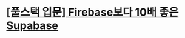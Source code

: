 # [[풀스택 입문] Firebase보다 10배 좋은 Supabase](https://www.inflearn.com/course/firebase%EB%B3%B4%EB%8B%A4-10%EB%B0%B0%EC%A2%8B%EC%9D%80-supabase/dashboard)
